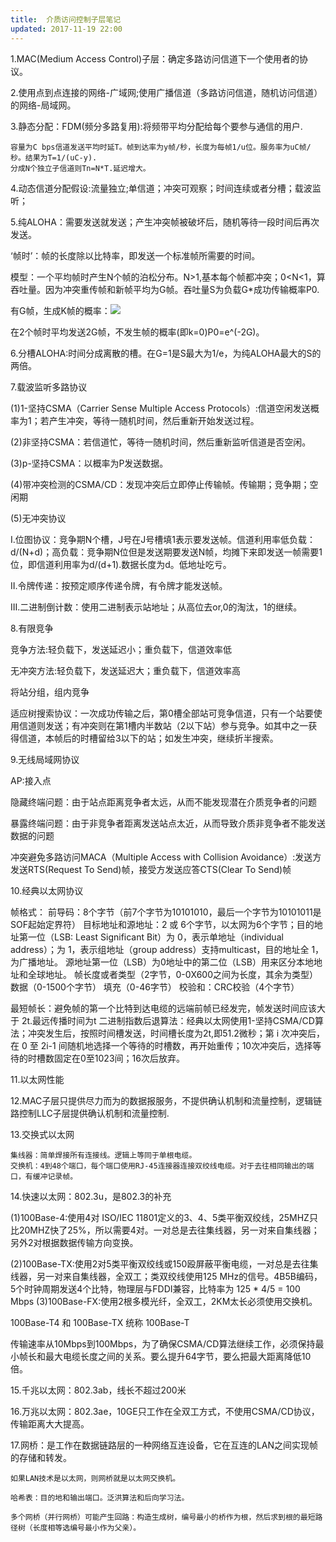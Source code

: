 ```yaml
---
title:	介质访问控制子层笔记
updated: 2017-11-19 22:00
---
```


1.MAC(Medium Access Control)子层：确定多路访问信道下一个使用者的协议。

2.使用点到点连接的网络-广域网;使用广播信道（多路访问信道，随机访问信道）的网络-局域网。

3.静态分配：FDM(频分多路复用):将频带平均分配给每个要参与通信的用户.

	容量为C bps信道发送平均时延T。帧到达率为y帧/秒，长度为每帧1/u位。服务率为uC帧/秒。结果为T=1/(uC-y).
	分成N个独立子信道则Tn=N*T.延迟增大。

4.动态信道分配假设:流量独立;单信道；冲突可观察；时间连续或者分槽；载波监听；

5.纯ALOHA：需要发送就发送；产生冲突帧被破坏后，随机等待一段时间后再次发送。

‘帧时’：帧的长度除以比特率，即发送一个标准帧所需要的时间。

模型：一个平均帧时产生N个帧的泊松分布。N>1,基本每个帧都冲突；0<N<1，算吞吐量。因为冲突重传帧和新帧平均为G帧。吞吐量S为负载G*成功传输概率P0.

有G帧，生成K帧的概率：<img src="http://chart.googleapis.com/chart?cht=tx&chl=\Large Pr[k]=\frac{G^ke^{-G}}{k!}" style="border:none;">

在2个帧时平均发送2G帧，不发生帧的概率(即k=0)P0=e^(-2G)。

6.分槽ALOHA:时间分成离散的槽。在G=1是S最大为1/e，为纯ALOHA最大的S的两倍。

7.载波监听多路协议

(1)1-坚持CSMA（Carrier Sense Multiple Access Protocols）:信道空闲发送概率为1；若产生冲突，等待一随机时间，然后重新开始发送过程。

(2)非坚持CSMA：若信道忙，等待一随机时间，然后重新监听信道是否空闲。

(3)p-坚持CSMA：以概率为P发送数据。

(4)带冲突检测的CSMA/CD：发现冲突后立即停止传输帧。传输期；竞争期；空闲期

(5)无冲突协议

  I.位图协议：竞争期N个槽，J号在J号槽填1表示要发送帧。信道利用率低负载：d/(N+d)；高负载：竞争期N位但是发送期要发送N帧，均摊下来即发送一帧需要1位，即信道利用率为d/(d+1).数据长度为d。低地址吃亏。

  II.令牌传递：按预定顺序传递令牌，有令牌才能发送帧。

  III.二进制倒计数：使用二进制表示站地址；从高位去or,0的淘汰，1的继续。

8.有限竞争

竞争方法:轻负载下，发送延迟小；重负载下，信道效率低

无冲突方法:轻负载下，发送延迟大；重负载下，信道效率高

将站分组，组内竞争

适应树搜索协议：一次成功传输之后，第0槽全部站可竞争信道，只有一个站要使用信道则发送；有冲突则在第1槽内半数站（2以下站）参与竞争。如其中之一获得信道，本帧后的时槽留给3以下的站；如发生冲突，继续折半搜索。


9.无线局域网协议

 AP:接入点
 
 隐藏终端问题：由于站点距离竞争者太远，从而不能发现潜在介质竞争者的问题
 
 暴露终端问题：由于非竞争者距离发送站点太近，从而导致介质非竞争者不能发送数据的问题

 冲突避免多路访问MACA（Multiple Access with Collision Avoidance）:发送方发送RTS(Request To Send)帧，接受方发送应答CTS(Clear To Send)帧

10.经典以太网协议

帧格式：
	前导码：8个字节（前7个字节为10101010，最后一个字节为10101011是SOF起始定界符）
	目标地址和源地址：2 或 6个字节，以太网为6个字节；目的地址第一位（LSB: Least Significant Bit）为 0，表示单地址（individual address）；为 1，表示组地址（group address）支持multicast，目的地址全 1，为广播地址。
	源地址第一位（LSB）为0地址中的第二位（LSB）用来区分本地地址和全球地址。
	帧长度或者类型（2字节，0-0X600之间为长度，其余为类型）
	数据（0-1500个字节）
	填充（0-46字节）
	校验和：CRC校验（4个字节）

最短帧长：避免帧的第一个比特到达电缆的远端前帧已经发完，帧发送时间应该大于 2t.最远传播时间为t
二进制指数后退算法：经典以太网使用1-坚持CSMA/CD算法；冲突发生后，按照时间槽发送，时间槽长度为2t,即51.2微秒；第 i 次冲突后，在 0 至 2i-1 间随机地选择一个等待的时槽数，再开始重传；10次冲突后，选择等待的时槽数固定在0至1023间；16次后放弃。

11.以太网性能

12.MAC子层只提供尽力而为的数据报服务，不提供确认机制和流量控制，逻辑链路控制LLC子层提供确认机制和流量控制.

13.交换式以太网
	
	集线器：简单焊接所有连接线。逻辑上等同于单根电缆。
	交换机：4到48个端口，每个端口使用RJ-45连接器连接双绞线电缆。对于去往相同输出的端口，有缓冲记录帧。

14.快速以太网：802.3u，是802.3的补充
	
 (1)100Base-4:使用4对 ISO/IEC 11801定义的3、4、5类平衡双绞线，25MHZ只比20MHZ快了25%，所以需要4对。一对总是去往集线器，另一对来自集线器；另外2对根据数据传输方向变换。

 (2)100Base-TX:使用2对5类平衡双绞线或150殴屏蔽平衡电缆，一对总是去往集线器，另一对来自集线器，全双工；类双绞线使用125 MHz的信号。4B5B编码，5个时钟周期发送4个比特，物理层与FDDI兼容，比特率为 125 * 4/5 = 100 Mbps
 (3)100Base-FX:使用2根多模光纤，全双工，2KM太长必须使用交换机。
	
   100Base-T4 和 100Base-TX 统称 100Base-T

 传输速率从10Mbps到100Mbps，为了确保CSMA/CD算法继续工作，必须保持最小帧长和最大电缆长度之间的关系。要么提升64字节，要么把最大距离降低10倍。

15.千兆以太网：802.3ab，线长不超过200米

16.万兆以太网：802.3ae，10GE只工作在全双工方式，不使用CSMA/CD协议，传输距离大大提高。

17.网桥：是工作在数据链路层的一种网络互连设备，它在互连的LAN之间实现帧的存储和转发。

	如果LAN技术是以太网，则网桥就是以太网交换机。

	哈希表：目的地和输出端口。泛洪算法和后向学习法。

	多个网桥（并行网桥）可能产生回路：构造生成树，编号最小的桥作为根，然后求到根的最短路径树（长度相等选编号最小作为父亲）。




	





	



    





